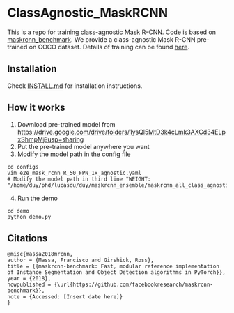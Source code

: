 # ClassAgnostic_MaskRCNN

This is a repo for training class-agnostic Mask R-CNN. Code is based on [maskrcnn_benchmark](https://github.com/facebookresearch/maskrcnn-benchmark). We provide a class-agnostic Mask R-CNN pre-trained on COCO dataset. Details of training can be found [here](https://github.com/dulucas/ClassAgnostic_MaskRCNN/blob/main/configs/e2e_mask_rcnn_R_50_FPN_1x_agnostic.yaml).

## Installation

Check [INSTALL.md](INSTALL.md) for installation instructions.


## How it works
1. Download pre-trained model from https://drive.google.com/drive/folders/1ysQl5MtD3k4cLmk3AXCd34ELpxShmpMj?usp=sharing
2. Put the pre-trained model anywhere you want
3. Modify the model path in the config file
```
cd configs
vim e2e_mask_rcnn_R_50_FPN_1x_agnostic.yaml
# Modify the model path in third line "WEIGHT: "/home/duy/phd/lucasdu/duy/maskrcnn_ensemble/maskrcnn_all_class_agnostic/model_0090000.pth""
```

4. Run the demo
```
cd demo
python demo.py
```

## Citations
```
@misc{massa2018mrcnn,
author = {Massa, Francisco and Girshick, Ross},
title = {{maskrcnn-benchmark: Fast, modular reference implementation of Instance Segmentation and Object Detection algorithms in PyTorch}},
year = {2018},
howpublished = {\url{https://github.com/facebookresearch/maskrcnn-benchmark}},
note = {Accessed: [Insert date here]}
}
```
